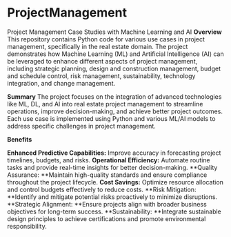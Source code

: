 # ProjectManagement
Project Management Case Studies with Machine Learning and AI
**Overview**
This repository contains Python code for various use cases in project management, specifically in the real estate domain. The project demonstrates how Machine Learning (ML) and Artificial Intelligence (AI) can be leveraged to enhance different aspects of project management, including strategic planning, design and construction management, budget and schedule control, risk management, sustainability, technology integration, and change management.

**Summary**
The project focuses on the integration of advanced technologies like ML, DL, and AI into real estate project management to streamline operations, improve decision-making, and achieve better project outcomes. Each use case is implemented using Python and various ML/AI models to address specific challenges in project management.

**Benefits**

**Enhanced Predictive Capabilities:** Improve accuracy in forecasting project timelines, budgets, and risks.
**Operational Efficiency:** Automate routine tasks and provide real-time insights for better decision-making.
**Quality Assurance: **Maintain high-quality standards and ensure compliance throughout the project lifecycle.
**Cost Savings:** Optimize resource allocation and control budgets effectively to reduce costs.
**Risk Mitigation: **Identify and mitigate potential risks proactively to minimize disruptions.
**Strategic Alignment: **Ensure projects align with broader business objectives for long-term success.
**Sustainability: **Integrate sustainable design principles to achieve certifications and promote environmental responsibility.
